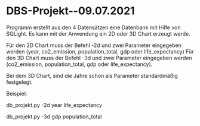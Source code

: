 # DBS-Projekt--09.07.2021

Programm erstellt aus den 4 Datensätzen eine Datenbank mit Hilfe von SQLight. 
Es kann mit der Anwendung ein 2D oder 3D Chart erzeugt werde. 

Für den 2D Chart muss der Befehl -2d und zwei Parameter eingegeben werden (year, co2_emission, population_total, gdp oder life_expectancy)
Für den 3D Chart muss der Befehl -3d und zwei Parameter eingegeben werden (co2_emission, population_total, gdp oder life_expectancy). 

Bei dem 3D Chart, sind die Jahre schon als Parameter standardmäßig festgelegt. 

Beispiel: 

db_projekt.py -2d year life_expectancy

db_projekt.py -3d gdp population_total
